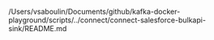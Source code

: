 /Users/vsaboulin/Documents/github/kafka-docker-playground/scripts/../connect/connect-salesforce-bulkapi-sink/README.md